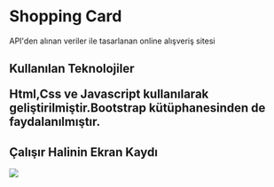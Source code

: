 <h1> Shopping Card </h1>

API'den alınan veriler ile tasarlanan online alışveriş sitesi

<h2> Kullanılan Teknolojiler </>

Html,Css ve Javascript kullanılarak geliştirilmiştir.Bootstrap kütüphanesinden de faydalanılmıştır.

<h2> Çalışır Halinin Ekran Kaydı </h2>

![](shoppingCard.gif)

